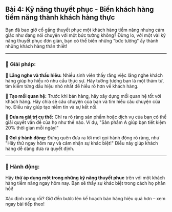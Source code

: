 ## Bài 4: Kỹ năng thuyết phục - Biến khách hàng tiềm năng thành khách hàng thực

Bạn đã bao giờ cố gắng thuyết phục một khách hàng tiềm năng nhưng cảm giác như đang nói chuyện với một bức tường không? Đừng lo, với một vài kỹ năng thuyết phục đơn giản, bạn có thể biến những "bức tường" ấy thành những khách hàng thân thiết!

---

### 📌 Giải pháp:

**🔹 Lắng nghe và thấu hiểu:**
Nhiều sinh viên thấy rằng việc lắng nghe khách hàng giúp họ hiểu rõ nhu cầu thực sự. Hãy tưởng tượng bạn là một thám tử, tìm kiếm từng dấu hiệu nhỏ nhất để hiểu rõ hơn về khách hàng.

**🔹 Tạo mối quan hệ:**
Trước khi bán hàng, hãy xây dựng mối quan hệ tốt với khách hàng. Hãy chia sẻ câu chuyện của bạn và tìm hiểu câu chuyện của họ. Điều này giúp tạo niềm tin và sự kết nối.

**🔹 Đưa ra giá trị cụ thể:**
Chỉ ra rõ ràng sản phẩm hoặc dịch vụ của bạn có thể giải quyết vấn đề của họ như thế nào. Ví dụ, "Sản phẩm A giúp bạn tiết kiệm 20% thời gian mỗi ngày!"

**🔹 Gợi ý hành động:**
Đừng quên đưa ra lời mời gọi hành động rõ ràng, như "Hãy thử ngay hôm nay và cảm nhận sự khác biệt!" Điều này giúp khách hàng dễ dàng đưa ra quyết định.

---

### 🚀 Hành động:

Hãy **thử áp dụng một trong những kỹ năng thuyết phục** trên với một khách hàng tiềm năng ngay hôm nay. Bạn sẽ thấy sự khác biệt trong cách họ phản hồi!

Xác định xong rồi? Giờ đến bước lên kế hoạch bán hàng hiệu quả hơn – xem ngay bài tiếp theo!